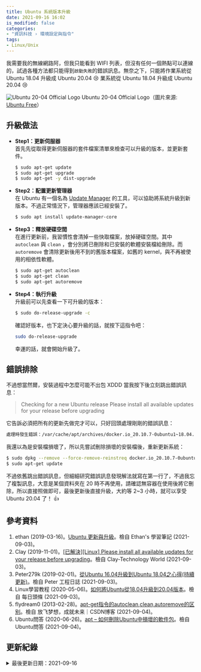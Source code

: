 ```yaml
---
title: Ubuntu 系統版本升級
date: 2021-09-16 16:02
is_modified: false
categories:
- "資訊科技 › 環境設定與指令"
tags:
- Linux/Unix 
--- 
```


我需要我的無線網路阿，但我只能看到 WIFI 列表，但沒有任何一個熱點可以連線的，試過各種方法都只能得到`啟動失敗`的錯誤訊息。無奈之下，只能將作業系統從 Ubuntu 18.04 升級成 Ubuntu 20.04 :cry: 
業系統從 Ubuntu 18.04 升級成 Ubuntu 20.04 :cry: 

<!--more-->
<p class="illustration">
    <img src="https://i.imgur.com/wTWEMpR.jpg" alt="Ubuntu 20-04 Official Logo">
    Ubuntu 20-04 Official Logo（圖片來源: <a href="https://www.ubuntufree.com/download-ubuntu-20-04-lts/ubuntu-20-04-official-logo/">Ubuntu Free</a>）
</p>



## 升級做法
- **Step1：更新伺服器**  
    首先先從取得更新伺服器的套件檔案清單來檢查可以升級的版本，並更新套件。
    ```bash
    $ sudo apt-get update
    $ sudo apt-get upgrade
    $ sudo apt-get -y dist-upgrade
    ```

- **Step2：配置更新管理器**  
    在 Ubuntu 有一個名為 [Update Manager](https://zh.wikipedia.org/wiki/%E8%BD%AF%E4%BB%B6%E6%9B%B4%E6%96%B0%E5%99%A8) 的工具，可以協助將系統升級到新版本。不過正常情況下，管理器應該已經安裝了。
    ```bash
    $ sudo apt install update-manager-core
    ```
    
-  **Step3：釋放硬碟空間**  
    在進行更新前，我習慣性會清掉一些快取檔案，放掉硬碟空間。其中 `autoclean` 與 `clean` ，會分別將已刪除和已安裝的軟體安裝檔給刪除。而 `autoremove` 會清除更新後用不到的舊版本檔案，如舊的 kernel，與不再被使用的相依性軟體。
    ```bash
    $ sudo apt-get autoclean
    $ sudo apt-get clean
    $ sudo apt-get autoremove
    ```
       
-  **Step4：執行升級**    
    升級前可以先查看一下可升級的版本：
    ```bash
    $ sudo do-release-upgrade -c
    ```

    確認好版本，也下定決心要升級的話，就按下這指令吧：
    ```bash
    sudo do-release-upgrade
    ```
    幸運的話，就會開始升級了。


## 錯誤排除
不過想當然爾，安裝過程中怎麼可能不出包 XDDD 當我按下後立刻跳出錯誤訊息：
> Checking for a new Ubuntu release Please install all available updates for your release before upgrading

<p class="paragraph-spacing"></p>

它告訴必須把所有的更新先做完才可以，只好回頭處理剛剛的錯誤訊息：

```bash
處理時發生錯誤：/var/cache/apt/archives/docker.io_20.10.7-0ubuntu1~18.04.1_amd64.deb
```

<p class="paragraph-spacing"></p>

我還以為是安裝檔損壞了，所以先嘗試刪除損壞的安裝檔後，重新更新系統：
```bash
$ sudo dpkg --remove --force-remove-reinstreq docker.io_20.10.7-0ubuntu1~18.04.1_amd64
$ sudo apt-get update
```

<p class="paragraph-spacing"></p>

不過依舊跳出錯誤訊息，但細細研究錯誤訊息發現解法就寫在第一行了，不過我忘了複製訊息，大意是某個資料夾在 20 時不再使用，請確認無容器在使用後將它刪除，所以直接照做即可，最後更新後直接升級，大約等 2~3 小時，就可以享受 Ubuntu 20.04 了！ :+1:



## 參考資料 
1. ethan (2019-03-16)。[Ubuntu 更新與升級](https://project.zhps.tp.edu.tw/ethan/2019/03/ubuntu-%E6%9B%B4%E6%96%B0%E8%88%87%E5%8D%87%E7%B4%9A/)。檢自 Ethan's 學習筆記 (2021-09-03)。
2. Clay (2019-11-01)。[[已解決][Linux] Please install all available updates for your release before upgrading](https://clay-atlas.com/blog/2019/11/01/please-install-all-available-updates/)。檢自 Clay-Technology World (2021-09-03)。
3. Peter279k (2019-02-01)。[從Ubuntu 16.04升級到Ubuntu 18.04之心得(持續更新)](https://peterli.website/%E5%BE%9Eubuntu-16-04%E5%8D%87%E7%B4%9A%E5%88%B0ubuntu-18-04%E4%B9%8B%E5%BF%83%E5%BE%97/)。檢自 Peter 工程日誌 (2021-09-03)。
4. Linux學習教程 (2020-05-06)。[如何將Ubuntu從18.04升級到20.04版本](https://kknews.cc/zh-tw/code/g42eqp8.html)。檢自 每日頭條 (2021-09-03)。
5. flydream0 (2013-02-28)。[apt-get指令的autoclean,clean,autoremove的区别](https://blog.csdn.net/flydream0/article/details/8620396)。檢自 放飞梦想，成就未来｜CSDN博客 (2021-09-04)。
6. Ubuntu問答 (2020-06-26)。[apt – 如何刪除Ubuntu中損壞的軟件包](https://ubuntuqa.com/zh-tw/article/10754.html)。檢自 Ubuntu問答 (2021-09-04)。



## 更新紀錄
<details class="update_stamp">
  <summary>最後更新日期：2021-09-16</summary>
  <ul>
    <li>2021-09-16 發布</li>
    <li>2021-09-04 完稿</li>
    <li>2021-09-03 起稿</li>
  </ul>
</details>